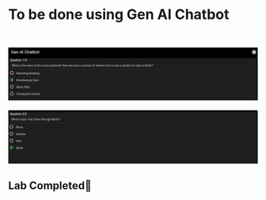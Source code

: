 # **To be done using Gen AI Chatbot**

&nbsp;

![alt text](Berlin_1.png)
&nbsp;
![alt text](Berlin_2.png)

## Lab Completed🎉